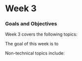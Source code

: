 # Week 3

### Goals and Objectives

Week 3 covers the following topics:

The goal of this week is to

Non-technical topics include:
